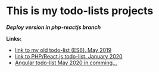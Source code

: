 # This is my todo-lists projects

***Deploy version in php-reactjs branch***

**Links:**
* [link to my old todo-list (ES6). May 2019](http://tremendous-carriage.surge.sh/)
* [link to PHP/React.js todo-list. January 2020](https://todo-list-php-reactjs.herokuapp.com/)
* [Angular todo-list May 2020 in comming...](http://angular-todo-list.surge.sh/)
